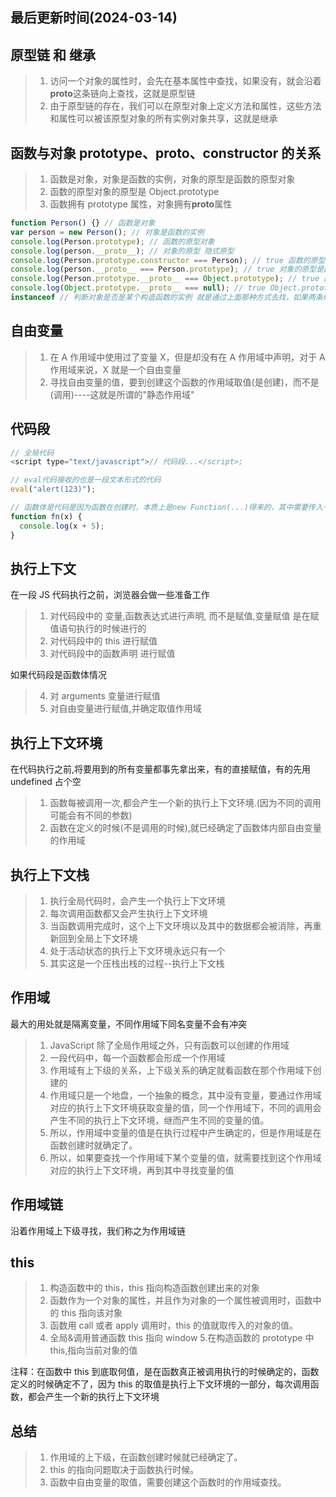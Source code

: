 <!--
 * @Description: JS面试题
 * @Author: prui
 * @Date: 2023-11-24 10:57:21
 * @LastEditTime: 2024-03-14 09:53:39
 * @LastEditors: prui
 * 不忘初心,不负梦想
-->

## 最后更新时间(2024-03-14)

## 原型链 和 继承

> 1.  访问一个对象的属性时，会先在基本属性中查找，如果没有，就会沿着**proto**这条链向上查找，这就是原型链
> 2.  由于原型链的存在，我们可以在原型对象上定义方法和属性，这些方法和属性可以被该原型对象的所有实例对象共享，这就是继承

## 函数与对象 prototype、**proto**、constructor 的关系

> 1.  函数是对象，对象是函数的实例，对象的原型是函数的原型对象
> 2.  函数的原型对象的原型是 Object.prototype
> 3.  函数拥有 prototype 属性，对象拥有**proto**属性

```js
function Person() {} // 函数是对象
var person = new Person(); // 对象是函数的实例
console.log(Person.prototype); // 函数的原型对象
console.log(person.__proto__); // 对象的原型 隐式原型
console.log(Person.prototype.constructor === Person); // true 函数的原型对象的构造函数是函数本身
console.log(person.__proto__ === Person.prototype); // true 对象的原型是函数的原型对象
console.log(Person.prototype.__proto__ === Object.prototype); // true 函数的原型对象的原型是Object.prototype
console.log(Object.prototype.__proto__ === null); // true Object.prototype的原型是null
instanceof // 判断对象是否是某个构造函数的实例 就是通过上面那种方式去找，如果两条线相交就是true
```

## 自由变量

> 1.  在 A 作用域中使用过了变量 X，但是却没有在 A 作用域中声明，对于 A 作用域来说，X 就是一个自由变量
> 2.  寻找自由变量的值，要到创建这个函数的作用域取值(是创建)，而不是(调用)----这就是所谓的"静态作用域"

## 代码段

```js
// 全局代码
<script type="text/javascript">// 代码段...</script>;

// eval代码接收的也是一段文本形式的代码
eval("alert(123)");

// 函数体是代码是因为函数在创建时，本质上是new Function(...)得来的，其中需要传入一个文本形式的参数作为函数体
function fn(x) {
  console.log(x + 5);
}
```

## 执行上下文

在一段 JS 代码执行之前，浏览器会做一些准备工作

> 1.  对代码段中的 <span class="red-text">变量,函数表达式进行声明, </span>而不是赋值,<span class="red-text">变量赋值 </span>是在赋值语句执行的时候进行的
> 2.  对代码段中的 <span class="red-text">this </span> 进行赋值
> 3.  对代码段中的<span class="red-text">函数声明 </span>进行赋值

如果代码段是函数体情况

> 4.  对 <span class="red-text">arguments</span> 变量进行赋值
> 5.  对自由变量进行赋值,并确定取值<span class="red-text">作用域</span>

## 执行上下文环境

在代码执行之前,将要用到的所有变量都事先拿出来，有的直接赋值，有的先用 undefined 占个空

> 1.  函数每被调用一次,都会产生一个新的执行上下文环境.(因为不同的调用可能会有不同的参数)
> 2.  函数在<span class="red-text">定义</span>的时候(不是调用的时候),就已经确定了函数体内部<span class="red-text">自由变量的作用域</span>

## 执行上下文栈

> 1.  执行全局代码时，会产生一个执行上下文环境
> 2.  每次调用函数都又会产生执行上下文环境
> 3.  当函数调用完成时，这个上下文环境以及其中的数据都会被消除，再重新回到全局上下文环境
> 4.  处于活动状态的执行上下文环境永远只有一个
> 5.  其实这是一个压栈出栈的过程--执行上下文栈

## 作用域

最大的用处就是隔离变量，不同作用域下同名变量不会有冲突

> 1.  JavaScript 除了全局作用域之外，只有函数可以创建的作用域
> 2.  一段代码中，每一个函数都会形成一个作用域
> 3.  作用域有上下级的关系，上下级关系的确定就看函数在那个作用域下创建的
> 4.  作用域只是一个地盘，一个抽象的概念，其中没有变量，要通过作用域对应的执行上下文环境获取变量的值，同一个作用域下，不同的调用会产生不同的执行上下文环境，继而产生不同的变量的值。
> 5.  所以，作用域中变量的值是在执行过程中产生确定的，但是作用域是在函数创建时就确定了。
> 6.  所以，如果要查找一个作用域下某个变量的值，就需要找到这个作用域对应的执行上下文环境，再到其中寻找变量的值

## 作用域链

沿着作用域上下级寻找，我们称之为作用域链

## this

> 1.  构造函数中的 this，this 指向构造函数创建出来的对象
> 2.  函数作为一个对象的属性，并且作为对象的一个属性被调用时，函数中的 this 指向该对象
> 3.  函数用 call 或者 apply 调用时，this 的值就取传入的对象的值。
> 4.  全局&调用普通函数 this 指向 window 5.在构造函数的 prototype 中 this,指向当前对象的值

注释：在函数中 this 到底取何值，是在函数真正被调用执行的时候确定的，函数定义的时候确定不了，因为 this 的取值是执行上下文环境的一部分，每次调用函数，都会产生一个新的执行上下文环境

## 总结

> 1.  作用域的上下级，在函数创建时候就已经确定了。
> 2.  this 的指向问题取决于函数执行时候。
> 3.  函数中自由变量的取值，需要创建这个函数时的作用域查找。
